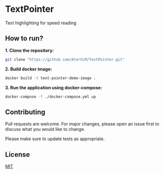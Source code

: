 # TextPointer

Text highlighting for speed reading

## How to run?

**1. Clone the repository:**

```bash
git clone "https://github.com/AterhiM/TextPointer.git"
```

**2. Build docker image:**

```bash
docker build -t text-pointer-demo-image .
```

**3. Run the application using docker-compose:**

```bash
docker-compose -f ./docker-compose.yml up
```

## Contributing
Pull requests are welcome. For major changes, please open an issue first to discuss what you would like to change.

Please make sure to update tests as appropriate.

## License
[MIT](https://choosealicense.com/licenses/mit/)
